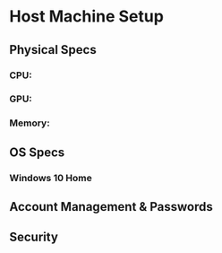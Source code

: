 # Host Machine Setup

##  Physical Specs 
### CPU:
### GPU:
### Memory:


##  OS Specs 
### Windows 10 Home
[//]: # (Which version of windows.)
##  Account Management & Passwords

##  Security